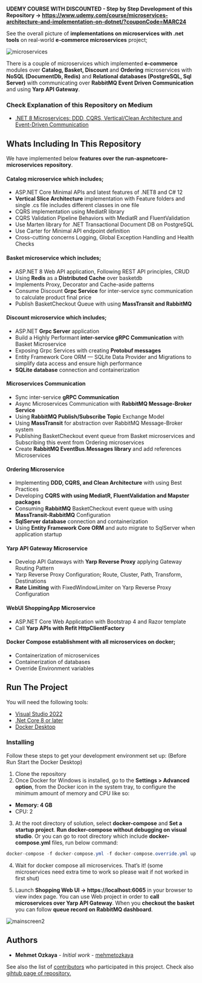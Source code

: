 **UDEMY COURSE WITH DISCOUNTED - Step by Step Development of this Repository -> https://www.udemy.com/course/microservices-architecture-and-implementation-on-dotnet/?couponCode=MARC24**

See the overall picture of **implementations on microservices with .net tools** on real-world **e-commerce microservices** project;

![microservices](https://github.com/aspnetrun/run-aspnetcore-microservices/assets/1147445/efe5e688-67f2-4ddd-af37-d9d3658aede4)

There is a couple of microservices which implemented **e-commerce** modules over **Catalog, Basket, Discount** and **Ordering** microservices with **NoSQL (DocumentDb, Redis)** and **Relational databases (PostgreSQL, Sql Server)** with communicating over **RabbitMQ Event Driven Communication** and using **Yarp API Gateway**.

### Check Explanation of this Repository on Medium
* [.NET 8 Microservices: DDD, CQRS, Vertical/Clean Architecture and Event-Driven Communication](https://medium.com/@mehmetozkaya/net-8-microservices-ddd-cqrs-vertical-clean-architecture-2dd7ebaaf4bd)

## Whats Including In This Repository
We have implemented below **features over the run-aspnetcore-microservices repository**.

#### Catalog microservice which includes; 
* ASP.NET Core Minimal APIs and latest features of .NET8 and C# 12
* **Vertical Slice Architecture** implementation with Feature folders and single .cs file includes different classes in one file
* CQRS implementation using MediatR library
* CQRS Validation Pipeline Behaviors with MediatR and FluentValidation
* Use Marten library for .NET Transactional Document DB on PostgreSQL
* Use Carter for Minimal API endpoint definition
* Cross-cutting concerns Logging, Global Exception Handling and Health Checks

#### Basket microservice which includes;
* ASP.NET 8 Web API application, Following REST API principles, CRUD
* Using **Redis** as a **Distributed Cache** over basketdb
* Implements Proxy, Decorator and Cache-aside patterns
* Consume Discount **Grpc Service** for inter-service sync communication to calculate product final price
* Publish BasketCheckout Queue with using **MassTransit and RabbitMQ**
  
#### Discount microservice which includes;
* ASP.NET **Grpc Server** application
* Build a Highly Performant **inter-service gRPC Communication** with Basket Microservice
* Exposing Grpc Services with creating **Protobuf messages**
* Entity Framework Core ORM — SQLite Data Provider and Migrations to simplify data access and ensure high performance
* **SQLite database** connection and containerization

#### Microservices Communication
* Sync inter-service **gRPC Communication**
* Async Microservices Communication with **RabbitMQ Message-Broker Service**
* Using **RabbitMQ Publish/Subscribe Topic** Exchange Model
* Using **MassTransit** for abstraction over RabbitMQ Message-Broker system
* Publishing BasketCheckout event queue from Basket microservices and Subscribing this event from Ordering microservices	
* Create **RabbitMQ EventBus.Messages library** and add references Microservices

#### Ordering Microservice
* Implementing **DDD, CQRS, and Clean Architecture** with using Best Practices
* Developing **CQRS with using MediatR, FluentValidation and Mapster packages**
* Consuming **RabbitMQ** BasketCheckout event queue with using **MassTransit-RabbitMQ** Configuration
* **SqlServer database** connection and containerization
* Using **Entity Framework Core ORM** and auto migrate to SqlServer when application startup
	
#### Yarp API Gateway Microservice
* Develop API Gateways with **Yarp Reverse Proxy** applying Gateway Routing Pattern
* Yarp Reverse Proxy Configuration; Route, Cluster, Path, Transform, Destinations
* **Rate Limiting** with FixedWindowLimiter on Yarp Reverse Proxy Configuration

#### WebUI ShoppingApp Microservice
* ASP.NET Core Web Application with Bootstrap 4 and Razor template
* Call **Yarp APIs with Refit HttpClientFactory**

#### Docker Compose establishment with all microservices on docker;
* Containerization of microservices
* Containerization of databases
* Override Environment variables

## Run The Project
You will need the following tools:

* [Visual Studio 2022](https://visualstudio.microsoft.com/downloads/)
* [.Net Core 8 or later](https://dotnet.microsoft.com/download/dotnet-core/8)
* [Docker Desktop](https://www.docker.com/products/docker-desktop)

### Installing
Follow these steps to get your development environment set up: (Before Run Start the Docker Desktop)
1. Clone the repository
2. Once Docker for Windows is installed, go to the **Settings > Advanced option**, from the Docker icon in the system tray, to configure the minimum amount of memory and CPU like so:
* **Memory: 4 GB**
* CPU: 2
3. At the root directory of solution, select **docker-compose** and **Set a startup project**. **Run docker-compose without debugging on visual studio**.
  Or you can go to root directory which include **docker-compose.yml** files, run below command:
```csharp
docker-compose -f docker-compose.yml -f docker-compose.override.yml up -d
```

4. Wait for docker compose all microservices. That’s it! (some microservices need extra time to work so please wait if not worked in first shut)

5. Launch **Shopping Web UI -> https://localhost:6065** in your browser to view index page. You can use Web project in order to **call microservices over Yarp API Gateway**. When you **checkout the basket** you can follow **queue record on RabbitMQ dashboard**.

![mainscreen2](https://user-images.githubusercontent.com/1147445/81381837-08226000-9116-11ea-9489-82645b8dbfc4.png)

## Authors

* **Mehmet Ozkaya** - *Initial work* - [mehmetozkaya](https://github.com/mehmetozkaya)

See also the list of [contributors](https://github.com/aspnetrun/run-core/contributors) who participated in this project. Check also [gihtub page of repository.](https://aspnetrun.github.io/run-aspnetcore-angular-realworld/)



